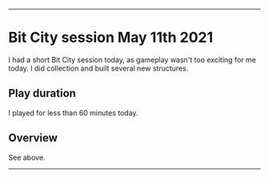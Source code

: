 
***

# Bit City session May 11th 2021

I had a short Bit City session today, as gameplay wasn't too exciting for me today. I did collection and built several new structures.

<!--

## Upgrades

I upgraded the bank today, but that was it.

### Common upgrades

I finished off the rest of the tier 8 common upgrades today, now having all upgrades in city 8. It will be much easier to get them back when prestiging.

### Epic upgrades

I bought 1 "keeper of keys" upgrade today, adding 10% keys to my next prestige. It didn't add as many as I thought it would.

## Building

I constructed dozens of buildings today, and made a lot of progress here. I am up to a population of 512000 now (512000 - 511488 = 512 (16 * 32 = 512)) a unique number in mathematics and computing.

## Cars

I bought 1 set of 8 cars today to increase production.

## Double time

I used the double time boost at least 3 times today to make gameplay a bit faster, but I didn't use it over 60% of the time.

!-->

## Play duration

I played for less than 60 minutes today.

## Overview

See above.

***
